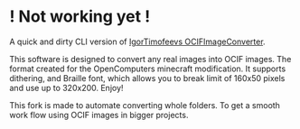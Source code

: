 # ! Not working yet !

A quick and dirty CLI version of [IgorTimofeevs OCIFImageConverter](https://github.com/IgorTimofeev/OCIFImageConverter).

This software is designed to convert any real images into OCIF images. The format created for the OpenComputers minecraft modification. It supports dithering, and Braille font, which allows you to break limit of 160x50 pixels and use up to 320x200. Enjoy!

This fork is made to automate converting whole folders. To get a smooth work flow using OCIF images in bigger projects.
